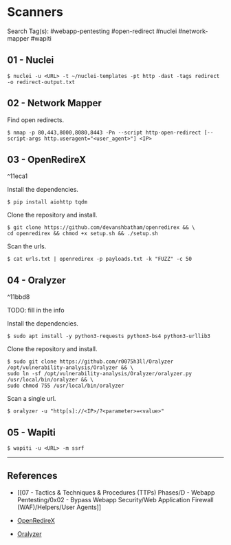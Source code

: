 # Scanners

Search Tag(s): #webapp-pentesting #open-redirect #nuclei #network-mapper #wapiti

## 01 - Nuclei

```
$ nuclei -u <URL> -t ~/nuclei-templates -pt http -dast -tags redirect -o redirect-output.txt
```

## 02 - Network Mapper

Find open redirects.

```
$ nmap -p 80,443,8000,8080,8443 -Pn --script http-open-redirect [--script-args http.useragent="<user_agent>"] <IP>
```

## 03 - OpenRedireX

^11eca1

Install the dependencies.

```
$ pip install aiohttp tqdm
```

Clone the repository and install.

```
$ git clone https://github.com/devanshbatham/openredirex && \
cd openredirex && chmod +x setup.sh && ./setup.sh
```

Scan the urls.

```
$ cat urls.txt | openredirex -p payloads.txt -k "FUZZ" -c 50
```

## 04 - Oralyzer

^11bbd8

TODO: fill in the info

Install the dependencies.

```
$ sudo apt install -y python3-requests python3-bs4 python3-urllib3
```

Clone the repository and install.

```
$ sudo git clone https://github.com/r0075h3ll/Oralyzer /opt/vulnerability-analysis/Oralyzer && \
sudo ln -sf /opt/vulnerability-analysis/Oralyzer/oralyzer.py /usr/local/bin/oralyzer && \
sudo chmod 755 /usr/local/bin/oralyzer
```

Scan a single url.

```
$ oralyzer -u "http[s]://<IP>/?<parameter>=<value>"
```

## 05 - Wapiti

```
$ wapiti -u <URL> -m ssrf
```

---
## References

- [[07 - Tactics & Techniques & Procedures (TTPs) Phases/D - Webapp Pentesting/0x02 - Bypass Webapp Security/Web Application Firewall (WAF)/Helpers/User Agents]]

- [OpenRedireX](https://github.com/devanshbatham/OpenRedireX)

- [Oralyzer](https://github.com/r0075h3ll/Oralyzer)